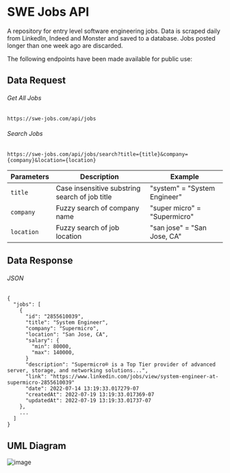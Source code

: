 # SWE Jobs API
A repository for entry level software engineering jobs. Data is scraped daily from LinkedIn, Indeed and Monster and saved to a database. Jobs posted longer than one week ago are discarded.

The following endpoints have been made available for public use:
## Data Request
###### Get All Jobs
```
https://swe-jobs.com/api/jobs
```
###### Search Jobs
```
https://swe-jobs.com/api/jobs/search?title={title}&company={company}&location={location}
```
| Parameters | Description | Example |
| --- | --- | --- |
| `title` | Case insensitive substring search of job title | "system" = "System Engineer"
| `company` | Fuzzy search of company name | "super micro" = "Supermicro"
| `location` | Fuzzy search of job location | "san jose" = "San Jose, CA"
## Data Response
###### JSON
```
{
  "jobs": [
    {
      "id": "2855610039",
      "title": "System Engineer",
      "company": "Supermicro",
      "location": "San Jose, CA",
      "salary": {
        "min": 80000,
        "max": 140000,
      }
      "description": "Supermicro® is a Top Tier provider of advanced server, storage, and networking solutions...",
      "link": "https://www.linkedin.com/jobs/view/system-engineer-at-supermicro-2855610039"
      "date": 2022-07-14 13:19:33.017279-07
      "createdAt": 2022-07-19 13:19:33.017369-07
      "updatedAt": 2022-07-19 13:19:33.01737-07
    },
    ...
  ]
}
```
## UML Diagram
![image](https://user-images.githubusercontent.com/4710242/180835754-d46a3e26-a8fb-4ec5-ba3d-e659c2693a3c.png)
